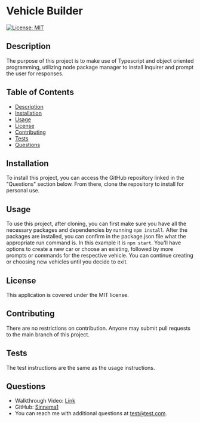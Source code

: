 
# Vehicle Builder

[![License: MIT](https://img.shields.io/badge/License-MIT-yellow.svg)](https://opensource.org/licenses/MIT)

## Description

The purpose of this project is to make use of Typescript and object oriented programming, utilizing node package manager to install Inquirer and prompt the user for responses.

## Table of Contents

- [Description](#description)
- [Installation](#installation)
- [Usage](#usage)
- [License](#license)
- [Contributing](#contributing)
- [Tests](#tests)
- [Questions](#questions)

## Installation

To install this project, you can access the GitHub repository linked in the "Questions" section below. From there, clone the repository to install for personal use.

## Usage

To use this project, after cloning, you can first make sure you have all the necessary packages and dependencies by running `npm install`. After the packages are installed, you can confirm in the package.json file what the appropriate run command is. In this example it is `npm start`. You'll have options to create a new car or choose an existing, followed by more prompts or commands for the respective vehicle. You can continue creating or choosing new vehicles until you decide to exit.

## License

This application is covered under the MIT license.

## Contributing

There are no restrictions on contribution. Anyone may submit pull requests to the main branch of this project.

## Tests

The test instructions are the same as the usage instructions.

## Questions

- Walkthrough Video: [Link](https://drive.google.com/file/d/1uo5IfTokh9N9JgTb0XtB3aoBIX6w9Syl/view?usp=share_link)
- GitHub: [Sinnema1](https://github.com/Sinnema1)
- You can reach me with additional questions at test@test.com.
